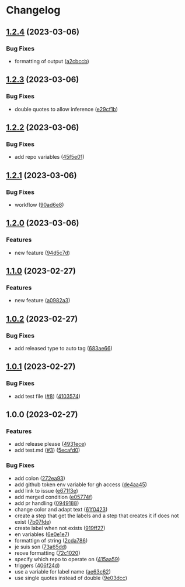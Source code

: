 # Changelog

## [1.2.4](https://github.com/spaenleh/auto-tag-test/compare/v1.2.3...v1.2.4) (2023-03-06)


### Bug Fixes

* formatting of output ([a2cbccb](https://github.com/spaenleh/auto-tag-test/commit/a2cbccb601e461e141f2eebbc0300f850f1310c7))

## [1.2.3](https://github.com/spaenleh/auto-tag-test/compare/v1.2.2...v1.2.3) (2023-03-06)


### Bug Fixes

* double quotes to allow inference ([e29cf1b](https://github.com/spaenleh/auto-tag-test/commit/e29cf1bd60f0667bd555951e82fa6285ace0b45a))

## [1.2.2](https://github.com/spaenleh/auto-tag-test/compare/v1.2.1...v1.2.2) (2023-03-06)


### Bug Fixes

* add repo variables ([45f5e01](https://github.com/spaenleh/auto-tag-test/commit/45f5e01b20a9dc9f2f9cf6af065413ee0081a878))

## [1.2.1](https://github.com/spaenleh/auto-tag-test/compare/v1.2.0...v1.2.1) (2023-03-06)


### Bug Fixes

* workflow ([90ad6e8](https://github.com/spaenleh/auto-tag-test/commit/90ad6e8cf55c8d08c6f80b1fb72fe89148c839f4))

## [1.2.0](https://github.com/spaenleh/auto-tag-test/compare/v1.1.0...v1.2.0) (2023-03-06)


### Features

* new feature ([94d5c7d](https://github.com/spaenleh/auto-tag-test/commit/94d5c7d82f9d54565fa9c1d80135253e538ca3a9))

## [1.1.0](https://github.com/spaenleh/auto-tag-test/compare/v1.0.2...v1.1.0) (2023-02-27)


### Features

* new feature ([a0982a3](https://github.com/spaenleh/auto-tag-test/commit/a0982a3de93cdf7df4a21d3c0d6f4b0746f4eb58))

## [1.0.2](https://github.com/spaenleh/auto-tag-test/compare/v1.0.1...v1.0.2) (2023-02-27)


### Bug Fixes

* add released type to auto tag ([683ae66](https://github.com/spaenleh/auto-tag-test/commit/683ae660c162aa3adb2dcd68a283e55ac424fe40))

## [1.0.1](https://github.com/spaenleh/auto-tag-test/compare/v1.0.0...v1.0.1) (2023-02-27)


### Bug Fixes

* add test file ([#8](https://github.com/spaenleh/auto-tag-test/issues/8)) ([4103574](https://github.com/spaenleh/auto-tag-test/commit/4103574cd23d00bbc937fa1051952c9a71cacd8c))

## 1.0.0 (2023-02-27)


### Features

* add release please ([4931ece](https://github.com/spaenleh/auto-tag-test/commit/4931ece7ccd160f8d55fc0d01ac59ed66ebd2e77))
* add test.md ([#3](https://github.com/spaenleh/auto-tag-test/issues/3)) ([5ecafd0](https://github.com/spaenleh/auto-tag-test/commit/5ecafd03c963bebdcf5243ac71190ad32d6326e1))


### Bug Fixes

* add colon ([272ea93](https://github.com/spaenleh/auto-tag-test/commit/272ea9332396a4608490b6e8ee6161760e3af730))
* add github token env variable for gh access ([de4aa45](https://github.com/spaenleh/auto-tag-test/commit/de4aa45af99b269b0175b9d7e956f1e0a92f691b))
* add link to issue ([e671f3e](https://github.com/spaenleh/auto-tag-test/commit/e671f3ed955057a586a8f8d84868ef2049320fb8))
* add merged condition ([e05774f](https://github.com/spaenleh/auto-tag-test/commit/e05774f4e01fb4c4c651a563c88f0058d69c1683))
* add pr handling ([0949188](https://github.com/spaenleh/auto-tag-test/commit/0949188e69337fdb48fe05b4fd64a5ca646fd2ce))
* change color and adapt text ([61f0423](https://github.com/spaenleh/auto-tag-test/commit/61f0423c2d6f5a5fba0ea94a8696afd3e5c24ea4))
* create a step that get the labels and a step that creates it if does not exist ([7b07fde](https://github.com/spaenleh/auto-tag-test/commit/7b07fde98df7c16debdf6f6149129401c55d8e6a))
* create label when not exists ([919ff27](https://github.com/spaenleh/auto-tag-test/commit/919ff277b7b993121097afaa58a25787369ea0dc))
* en variables ([6e0e1e7](https://github.com/spaenleh/auto-tag-test/commit/6e0e1e79b792c725da033f1ee67be6a207a62ac4))
* formattign of string ([2cda786](https://github.com/spaenleh/auto-tag-test/commit/2cda7866612ee55abf5bf273a8a337231ca15792))
* je suis son ([73a65dd](https://github.com/spaenleh/auto-tag-test/commit/73a65dd723388fb2881e2407ca8c1001810a404a))
* reove formatting ([72c1020](https://github.com/spaenleh/auto-tag-test/commit/72c10208a92e2bf6020f18bad81b9011604c0441))
* specify which repo to operate on ([415aa59](https://github.com/spaenleh/auto-tag-test/commit/415aa595586faadcfc0256fca31ddbc163e41b64))
* triggers ([406f24d](https://github.com/spaenleh/auto-tag-test/commit/406f24d4f16832d726bad380de7d0b30f1af12d7))
* use a variable for label name ([ae63c62](https://github.com/spaenleh/auto-tag-test/commit/ae63c6286f5a83b0235d46305ce9bde60c952b6f))
* use single quotes instead of double ([9e03dcc](https://github.com/spaenleh/auto-tag-test/commit/9e03dccb779bfaabcf8923b2966a1723ed1223c9))
